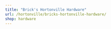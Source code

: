```yaml
---
title: "Brick's Hortonville Hardware"
url: /hortonville/bricks-hortonville-hardware/
shop: hardware
---
```

